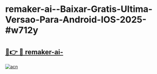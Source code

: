 # remaker-ai--Baixar-Gratis-Ultima-Versao-Para-Android-IOS-2025-#w712y

# <h2><a href="https://ainizakaria.my?title=remaker-ai-&ref=25M">🔗👉 🔴 remaker-ai-</a></h2>

[![acn](https://github.com/user-attachments/assets/0f9c940e-d8b0-45ae-aac7-cd30a18b3e1c)](https://ainizakaria.my?title=remaker-ai-&ref=25M)


